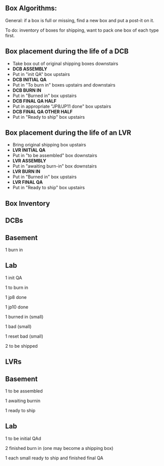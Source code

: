 ## Box Algorithms:

General: if a box is full or missing, find a new box and put a post-it on it.

To do: inventory of boxes for shipping, want to pack one box of each type first.

## Box placement during the life of a DCB

- Take box out of original shipping boxes downstairs 
- **DCB ASSEMBLY**
- Put in "init QA" box upstairs
- **DCB INITIAL QA**
- Put in "To burn in" boxes upstairs and downstairs
- **DCB BURN IN**
- Put in "Burned in" box upstairs
- **DCB FINAL QA HALF**
- Put in appropriate "JP8/JP11 done" box upstairs
- **DCB FINAL QA OTHER HALF**
- Put in "Ready to ship" box upstairs

## Box placement during the life of an LVR

- Bring original shipping box upstairs
- **LVR INITIAL QA**
- Put in "to be assembled" box downstairs
- **LVR ASSEMBLY**
- Put in "awaiting burn-in" box downstairs
- **LVR BURN IN**
- Put in "Burned in" box upstairs
- **LVR FINAL QA**
- Put in "Ready to ship" box upstairs


## Box Inventory

## DCBs

## Basement

1 burn in 

## Lab

1 init QA

1 to burn in

1 jp8 done

1 jp10 done

1 burned in (small)

1 bad (small)

1 reset bad (small)

2 to be shipped

## LVRs

## Basement

1 to be assembled

1 awaiting burnin

1 ready to ship

## Lab

1 to be initial QAd

2 finished burn in (one may become a shipping box)

1 each small ready to ship and finished final QA
